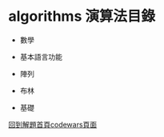# algorithms 演算法目錄
- 數學



- 基本語言功能



- 陣列

- 布林

- 基礎
  

[回到解題首頁codewars頁面](https://github.com/freedom5566/codewars)